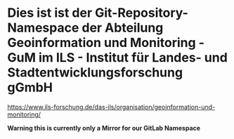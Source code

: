 # Dies ist ist der Git-Repository-Namespace der Abteilung Geoinformation und Monitoring -  GuM im ILS - Institut für Landes- und Stadtentwicklungsforschung gGmbH

https://www.ils-forschung.de/das-ils/organisation/geoinformation-und-monitoring/

**Warning this is currently only a Mirror for our GitLab Namespace**
